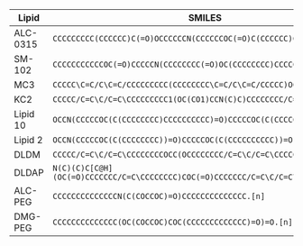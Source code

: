 | Lipid                 | SMILES                                                                                                
|-----------------------|----------------------------------------------------------------------------
| ALC-0315              | `CCCCCCCCC(CCCCCC)C(=O)OCCCCCCN(CCCCCCOC(=O)C(CCCCCC)CCCCCCCC)CCCCO`
| SM-102                | `CCCCCCCCCCCOC(=O)CCCCCN(CCCCCCCC(=O)OC(CCCCCCCC)CCCCCCCC)CCO`             
| MC3                   | `CCCCC\C=C/C\C=C/CCCCCCCCC(CCCCCCCC\C=C/C\C=C/CCCCC)OC(=O)CCCN(C)C`                    
| KC2                   | `CCCCC/C=C\C/C=C\CCCCCCCCC1(OC(CO1)CCN(C)C)CCCCCCCC/C=C\C/C=C\CCCCC`                       
| Lipid 10 	            | `OCCN(CCCCCOC(C(CCCCCCCC)CCCCCCCCCC)=O)CCCCCOC(C(CCCCCCCCCC))=O`
| Lipid 2               | `OCCN(CCCCCOC(C(CCCCCCCC))=O)CCCCCOC(C(CCCCCCCCCC))=O`
| DLDM                  | `CCCCC/C=C\C/C=C\CCCCCCCCOCC(OCCCCCCCC/C=C\C/C=C\CCCCC)CN(C)C`
| DLDAP                 | `N(C)(C)C[C@H](OC(=O)CCCCCCC/C=C\CCCCCCCC)COC(=O)CCCCCCC/C=C\C/C=C\CCCCC`
| ALC-PEG               | `CCCCCCCCCCCCCCN(C(COCCOC)=O)CCCCCCCCCCCCCC.[n]`                     
| DMG-PEG               | `CCCCCCCCCCCCCC(OC(COCCOC)COC(CCCCCCCCCCCCC)=O)=O.[n]`   

